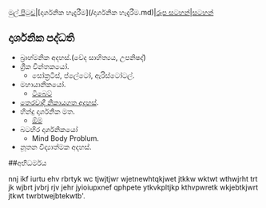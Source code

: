 [මුල් පිටුව](/index.md)|[දාර්ශනික හැදෑරීම](/දාර්ශනික හැදෑරීම.md)|[රූප සටහන්](/GA/රූපසටහන්.md)|[සටහන්](/සටහන්.md)

## දාර්ශනික පද්ධති

- බ්‍රාහ්මනික අදහස්.(වේද සාහිත්‍යය, උපනිෂද්)
- ග්‍රීක චින්තකයෝ.
	- සෝක්‍රටීස්, ප්ලේටෝ, ඇරිස්ටෝටල්.
- මහායානිකයෝ.
  - [ටිබෙට්](https://vemansa.wordpress.com/2021/01/04/%e0%b6%b8%e0%b7%84%e0%b7%8f%e0%b6%ba%e0%b7%8f%e0%b6%b1/)
- [තෙරවාදී නිකායගත අදහස්](#අභිධර්මය).
- හින්දු දාර්ශනික මත.
  - [ඕම්](https://vemansa.wordpress.com/2021/01/06/%e0%b7%84%e0%b7%92%e0%b6%b1%e0%b7%8a%e0%b6%af%e0%b7%94-%e0%b6%af%e0%b7%84%e0%b6%b8/)
- බටහිර දාර්ශනිකයෝ
	- Mind Body Problum.
- නූතන විද්‍යාත්මක අදහස්.


##අභිධර්මය

nnj ikf iurtu ehv rbrtyk wc tjwjtjwr wjetnewhtqkjwet jtkkw wktwt wthwjrht trt jk wjbrt jvbrj rjv  jehr jyioiupxnef qphpete ytkvkpltjkp kthvpwretk wkjebtkjwrt jtkwt twrbtwejbtekwtb'.
